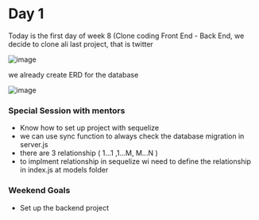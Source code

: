 # Day 1 
Today is the first day of week 8 (Clone coding Front End - Back End, 
we decide to clone ali last project, that is twitter

![image](https://user-images.githubusercontent.com/85722211/205343250-a81fda6d-aa11-4c51-8480-0f6cf94a16f9.png)

we already create ERD for the database 

![image](https://user-images.githubusercontent.com/85722211/205343689-b15aff5a-6263-4cb6-9276-0d7e52a00887.png)

### Special Session with mentors
* Know how to set up project with sequelize
* we can use sync function to always check the database migration in server.js
* there are 3 relationship ( 1...1 ,1...M, M...N )
* to implment relationship in sequelize wi need to define the relationship in index.js at models folder 

### Weekend Goals
* Set up the backend project
